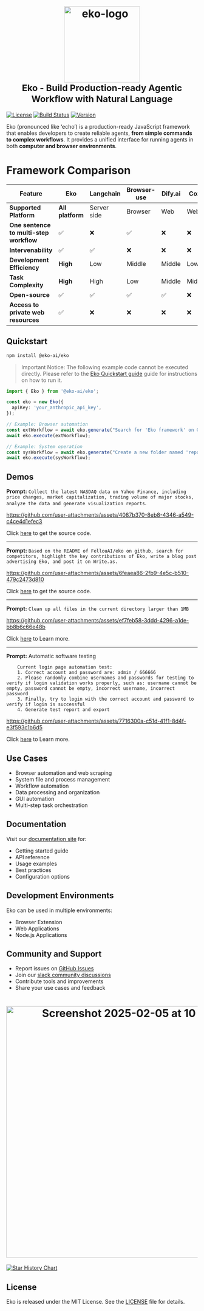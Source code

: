 


<h1 align="center">
  <a href="https://github.com/FellouAI/eko" target="_blank">
    <img src="https://github.com/user-attachments/assets/55dbdd6c-2b08-4e5f-a841-8fea7c2a0b92" alt="eko-logo" width="200" height="200">
  </a>
  <br>
  <small>Eko - Build Production-ready Agentic Workflow with Natural Language</small>
</h1>



[![License](https://img.shields.io/badge/license-MIT-blue.svg)](LICENSE) [![Build Status](https://img.shields.io/badge/build-passing-brightgreen.svg)](https://example.com/build-status) [![Version](https://img.shields.io/github/package-json/v/FellouAI/eko?color=yellow)](https://eko.fellou.ai/docs/release/versions/)

Eko (pronounced like ‘echo’) is a production-ready JavaScript framework that enables developers to create reliable agents, **from simple commands to complex workflows**. It provides a unified interface for running agents in both **computer and browser environments**.

# Framework Comparison

| Feature                              | Eko   | Langchain  | Browser-use  | Dify.ai  | Coze   |
|--------------------------------------|-------|------------|--------------|----------|--------|
| **Supported Platform**               | **All platform**  | Server side  | Browser  | Web  | Web  |
| **One sentence to multi-step workflow** | ✅    | ❌          | ✅            | ❌        | ❌      |
| **Intervenability**                  | ✅    | ✅          | ❌            | ❌        | ❌      | 
| **Development Efficiency**           | **High**  | Low      | Middle        | Middle    | Low    | 
| **Task Complexity**           | **High**  | High      | Low        | Middle    | Middle    | Middle       |
| **Open-source**                      | ✅    | ✅          | ✅            | ✅        | ❌      |
| **Access to private web resources** | ✅ | ❌          | ❌            | ❌        | ❌      |

## Quickstart

```bash
npm install @eko-ai/eko
```

> Important Notice: The following example code cannot be executed directly. Please refer to the [Eko Quickstart guide](https://eko.fellou.ai/docs/getting-started/quickstart/) guide for instructions on how to run it.

```typescript
import { Eko } from '@eko-ai/eko';

const eko = new Eko({
  apiKey: 'your_anthropic_api_key',
});

// Example: Browser automation
const extWorkflow = await eko.generate("Search for 'Eko framework' on Google and save the first result");
await eko.execute(extWorkflow);

// Example: System operation
const sysWorkflow = await eko.generate("Create a new folder named 'reports' and move all PDF files there");
await eko.execute(sysWorkflow);

```

## Demos

**Prompt:** `Collect the latest NASDAQ data on Yahoo Finance, including price changes, market capitalization, trading volume of major stocks, analyze the data and generate visualization reports`.

https://github.com/user-attachments/assets/4087b370-8eb8-4346-a549-c4ce4d1efec3

Click [here](https://github.com/FellouAI/eko-demos/tree/main/browser-extension-stock) to get the source code.

---

**Prompt:** `Based on the README of FellouAI/eko on github, search for competitors, highlight the key contributions of Eko, write a blog post advertising Eko, and post it on Write.as.`

https://github.com/user-attachments/assets/6feaea86-2fb9-4e5c-b510-479c2473d810

Click [here](https://github.com/FellouAI/eko-demos/tree/main/browser-extension-blog) to get the source code.

---

**Prompt:** `Clean up all files in the current directory larger than 1MB`

https://github.com/user-attachments/assets/ef7feb58-3ddd-4296-a1de-bb8b6c66e48b

Click [here](https://eko.fellou.ai/docs/computeruse/computer-node/#example-file-cleanup-workflow) to Learn more.

---

**Prompt:** Automatic software testing
```
    Current login page automation test:
    1. Correct account and password are: admin / 666666 
    2. Please randomly combine usernames and passwords for testing to verify if login validation works properly, such as: username cannot be empty, password cannot be empty, incorrect username, incorrect password
    3. Finally, try to login with the correct account and password to verify if login is successful
    4. Generate test report and export
```

https://github.com/user-attachments/assets/7716300a-c51d-41f1-8d4f-e3f593c1b6d5


Click [here](https://eko.fellou.ai/docs/browseruse/browser-web#example-login-automation-testing) to Learn more.

## Use Cases

- Browser automation and web scraping
- System file and process management
- Workflow automation
- Data processing and organization
- GUI automation
- Multi-step task orchestration

## Documentation

Visit our [documentation site](https://eko.fellou.ai/docs) for:

- Getting started guide
- API reference
- Usage examples
- Best practices
- Configuration options

## Development Environments

Eko can be used in multiple environments:

- Browser Extension
- Web Applications
- Node.js Applications

## Community and Support

- Report issues on [GitHub Issues](https://github.com/FellouAI/eko/issues)
- Join our [slack community discussions](https://join.slack.com/t/eko-ai/shared_invite/zt-2xhvkudv9-nHvD1g8Smp227sM51x_Meg)
- Contribute tools and improvements
- Share your use cases and feedback

<h1 align="center">
  <a href="https://github.com/FellouAI/eko" target="_blank">
    <img width="663" alt="Screenshot 2025-02-05 at 10 49 58" src="https://github.com/user-attachments/assets/02df5b97-41c0-423f-84d8-2fee2364c36b" />
  </a>
</h1>

[![Star History Chart](https://api.star-history.com/svg?repos=FellouAI/eko&type=Date)](https://star-history.com/#FellouAI/eko&Date)

## License

Eko is released under the MIT License. See the [LICENSE](LICENSE) file for details.
